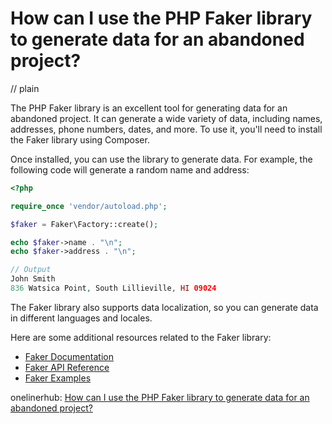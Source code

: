 # How can I use the PHP Faker library to generate data for an abandoned project?
// plain

The PHP Faker library is an excellent tool for generating data for an abandoned project. It can generate a wide variety of data, including names, addresses, phone numbers, dates, and more. To use it, you'll need to install the Faker library using Composer.

Once installed, you can use the library to generate data. For example, the following code will generate a random name and address:

```php
<?php

require_once 'vendor/autoload.php';

$faker = Faker\Factory::create();

echo $faker->name . "\n";
echo $faker->address . "\n";

// Output
John Smith
836 Watsica Point, South Lillieville, HI 09024
```

The Faker library also supports data localization, so you can generate data in different languages and locales.

Here are some additional resources related to the Faker library:

- [Faker Documentation](https://github.com/fzaninotto/Faker)
- [Faker API Reference](https://github.com/fzaninotto/Faker/blob/master/readme.md)
- [Faker Examples](https://github.com/fzaninotto/Faker#example-usage)

onelinerhub: [How can I use the PHP Faker library to generate data for an abandoned project?](https://onelinerhub.com/php-faker/how-can-i-use-the-php-faker-library-to-generate-data-for-an-abandoned-project)